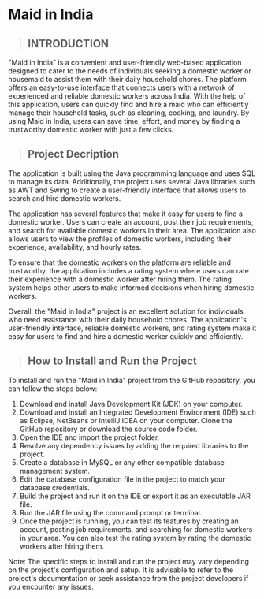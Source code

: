 
# Maid in India

> ## INTRODUCTION

"Maid in India" is a convenient and user-friendly web-based application designed to cater to the needs of individuals seeking a domestic worker or housemaid to assist them with their daily household chores. The platform offers an easy-to-use interface that connects users with a network of experienced and reliable domestic workers across India. With the help of this application, users can quickly find and hire a maid who can efficiently manage their household tasks, such as cleaning, cooking, and laundry. By using Maid in India, users can save time, effort, and money by finding a trustworthy domestic worker with just a few clicks.

> ## Project Decription

The application is built using the Java programming language and uses SQL to manage its data. Additionally, the project uses several Java libraries such as AWT and Swing to create a user-friendly interface that allows users to search and hire domestic workers.

The application has several features that make it easy for users to find a domestic worker. Users can create an account, post their job requirements, and search for available domestic workers in their area. The application also allows users to view the profiles of domestic workers, including their experience, availability, and hourly rates.

To ensure that the domestic workers on the platform are reliable and trustworthy, the application includes a rating system where users can rate their experience with a domestic worker after hiring them. The rating system helps other users to make informed decisions when hiring domestic workers.

Overall, the "Maid in India" project is an excellent solution for individuals who need assistance with their daily household chores. The application's user-friendly interface, reliable domestic workers, and rating system make it easy for users to find and hire a domestic worker quickly and efficiently.

> ## How to Install and Run the Project

To install and run the "Maid in India" project from the GitHub repository, you can follow the steps below:

1. Download and install Java Development Kit (JDK) on your computer.
2. Download and install an Integrated Development Environment (IDE) such as Eclipse, NetBeans or IntelliJ IDEA on your computer.
Clone the GitHub repository or download the source code folder.
3. Open the IDE and import the project folder.
4. Resolve any dependency issues by adding the required libraries to the project.
5. Create a database in MySQL or any other compatible database management system.
6. Edit the database configuration file in the project to match your database credentials.
7. Build the project and run it on the IDE or export it as an executable JAR file.
8. Run the JAR file using the command prompt or terminal.
9. Once the project is running, you can test its features by creating an account, posting job requirements, and searching for domestic workers in your area. You can also test the rating system by rating the domestic workers after hiring them.

Note: The specific steps to install and run the project may vary depending on the project's configuration and setup. It is advisable to refer to the project's documentation or seek assistance from the project developers if you encounter any issues.








                               
